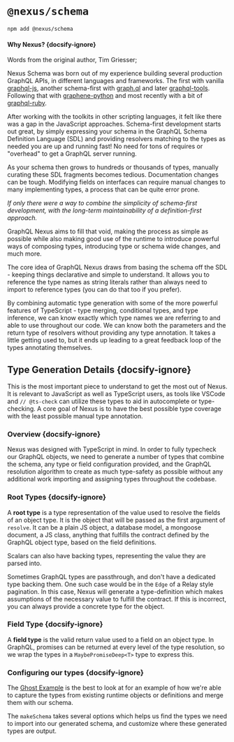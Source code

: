 # `@nexus/schema`

```cli
npm add @nexus/schema
```

#### Why Nexus? {docsify-ignore}

Words from the original author, Tim Griesser;

Nexus Schema was born out of my experience building several production GraphQL APIs, in different languages and frameworks. The first with vanilla [graphql-js](https://github.com/graphql/graphql-js), another schema-first with [graph.ql](https://github.com/matthewmueller/graph.ql) and later [graphql-tools](https://github.com/apollographql/graphql-tools). Following that with [graphene-python](https://docs.graphene-python.org/en/latest/) and most recently with a bit of [graphql-ruby](http://graphql-ruby.org/).

After working with the toolkits in other scripting languages, it felt like there was a gap in the JavaScript approaches. Schema-first development starts out great, by simply expressing your schema in the GraphQL Schema Definition Language (SDL) and providing resolvers matching to the types as needed you are up and running fast! No need for tons of requires or "overhead" to get a GraphQL server running.

As your schema then grows to hundreds or thousands of types, manually curating these SDL fragments becomes tedious. Documentation changes can be tough. Modifying fields on interfaces can require manual changes to many implementing types, a process that can be quite error prone.

_If only there were a way to combine the simplicity of schema-first development, with the long-term maintainability of a definition-first approach._

GraphQL Nexus aims to fill that void, making the process as simple as possible while also making good use of the runtime to introduce powerful ways of composing types, introducing type or schema wide changes, and much more.

The core idea of GraphQL Nexus draws from basing the schema off the SDL - keeping things declarative and simple to understand. It allows you to reference the type names as string literals rather than always need to import to reference types (you can do that too if you prefer).

By combining automatic type generation with some of the more powerful features of TypeScript - type merging, conditional types, and type inference, we can know exactly which type names we are referring to and able to use throughout our code. We can know both the parameters and the return type of resolvers without providing any type annotation. It takes a little getting used to, but it ends up leading to a great feedback loop of the types annotating themselves.

## Type Generation Details {docsify-ignore}

This is the most important piece to understand to get the most out of Nexus. It is relevant to JavaScript as well as TypeScript users, as tools like VSCode and `// @ts-check` can utilize these types to aid in autocomplete or type-checking. A core goal of Nexus is to have the best possible type coverage with the least possible manual type annotation.

### Overview {docsify-ignore}

Nexus was designed with TypeScript in mind. In order to fully typecheck our GraphQL objects, we need to generate a number of types that combine the schema, any type or field configuration provided, and the GraphQL resolution algorithm to create as much type-safety as possible without any additional work importing and assigning types throughout the codebase.

### Root Types {docsify-ignore}

A **root type** is a type representation of the value used to resolve the fields of an object type. It is the object that will be passed as the first argument of `resolve`. It can be a plain JS object, a database model, a mongoose document, a JS class, anything that fulfills the contract defined by the GraphQL object type, based on the field definitions.

Scalars can also have backing types, representing the value they are parsed into.

Sometimes GraphQL types are passthrough, and don't have a dedicated type backing them. One such case would be in the `Edge` of a Relay style pagination. In this case, Nexus will generate a type-definition which makes assumptions of the necessary value to fulfill the contract. If this is incorrect, you can always provide a concrete type for the object.

### Field Type {docsify-ignore}

A **field type** is the valid return value used to a field on an object type. In GraphQL, promises can be returned at every level of the type resolution, so we wrap the types in a `MaybePromiseDeep<T>` type to express this.

### Configuring our types {docsify-ignore}

The [Ghost Example](https://github.com/prisma-labs/nexus/blob/develop/examples/ghost/src/ghost-schema.ts) is the best to look at for an example of how we're able to capture the types from existing runtime objects or definitions and merge them with our schema.

The `makeSchema` takes several options which helps us find the types we need to import into our generated schema, and customize where these generated types are output.

